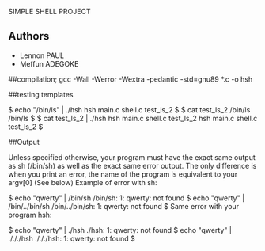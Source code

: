 SIMPLE SHELL PROJECT

## Authors
* Lennon PAUL
* Meffun ADEGOKE

##compilation;
gcc -Wall -Werror -Wextra -pedantic -std=gnu89 *.c -o hsh

##testing templates


$ echo "/bin/ls" | ./hsh
hsh main.c shell.c test_ls_2
$
$ cat test_ls_2
/bin/ls
/bin/ls
$
$ cat test_ls_2 | ./hsh
hsh main.c shell.c test_ls_2
hsh main.c shell.c test_ls_2
$

##Output


Unless specified otherwise, your program must have the exact same output as sh (/bin/sh) as well as the exact same error output.
The only difference is when you print an error, the name of the program is equivalent to your argv[0] (See below)
Example of error with sh:

$ echo "qwerty" | /bin/sh
/bin/sh: 1: qwerty: not found
$ echo "qwerty" | /bin/../bin/sh
/bin/../bin/sh: 1: qwerty: not found
$
Same error with your program hsh:

$ echo "qwerty" | ./hsh
./hsh: 1: qwerty: not found
$ echo "qwerty" | ./././hsh
./././hsh: 1: qwerty: not found
$


